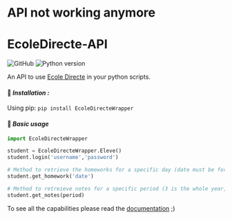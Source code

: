 <h1 style="center">API not working anymore</h1>

# EcoleDirecte-API

![GitHub](https://img.shields.io/github/license/Y0plait/EcoleDirecteWrapper?style=flat-square)
![Python version](https://img.shields.io/static/v1?label=Python%20version&message=%3C3.4&color=success)

An API to use [Ecole Directe][Ed] in your python scripts.

#### 📌 *Installation :*

Using pip:
`pip install EcoleDirecteWrapper`

#### 📌 *Basic usage*

```python
import EcoleDirecteWrapper

student = EcoleDirecteWrapper.Eleve()
student.login('username','password')

# Method to retrieve the homeworks for a specific day (date must be formatted as YYYY-MM-DD)
student.get_homework('date')

# Method to retreieve notes for a specific period (3 is the whole year, 0 the 1st trimester ...)
student.get_notes(period)
```

To see all the capabilities please read the [documentation][Docs] ;)

[Ed]: https://www.ecoledirecte.com/ "Ecole Directe"
[Docs]: https://github.com/Y0plait/EcoleDirecte-API/wiki "Documentation"
